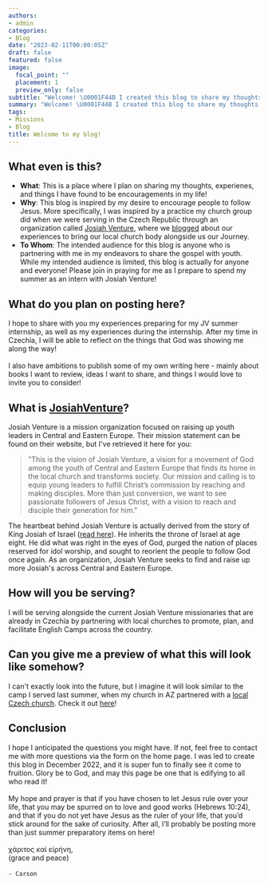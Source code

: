 ```yaml
---
authors:
- admin
categories:
- Blog
date: "2023-02-11T00:00:05Z"
draft: false
featured: false
image:
  focal_point: ""
  placement: 1
  preview_only: false
subtitle: "Welcome! \U0001F44B I created this blog to share my thoughts, encouragements, and experiences of my life with God with you!"
summary: "Welcome! \U0001F44B I created this blog to share my thoughts, encouragements, and experiences of my life with God with you!"
tags:
- Missions
- Blog
title: Welcome to my blog!
---
```


## What even is this?
- **What**: This is a place where I plan on sharing my thoughts, experienes, and things I have found to be encouragements in my life!
- **Why**: This blog is inspired by my desire to encourage people to follow Jesus. More specifically, I was inspired by a practice my church group did when we were serving in the Czech Republic through an organization called [Josiah Venture](https://www.josiahventure.com), where we [blogged](https://fbcaz.com/all-good/) about our experiences to bring our local church body alongside us our Journey.
- **To Whom**: The intended audience for this blog is anyone who is partnering with me in my endeavors to share the gospel with youth. While my intended audience is limited, this blog is actually for anyone and everyone! Please join in praying for me as I prepare to spend my summer as an intern with Josiah Venture!

## What do you plan on posting here?
I hope to share with you my experiences preparing for my JV summer internship, as well as my experiences during the internship. After my time in Czechía, I will be able to reflect on the things that God was showing me along the way!\
\
I also have ambitions to publish some of my own writing here - mainly about books I want to review, ideas I want to share, and things I would love to invite you to consider!

## What is [JosiahVenture](https://www.josiahventure.com)?
Josiah Venture is a mission organization focused on raising up youth leaders in Central and Eastern Europe. Their mission statement can be found on their website, but I've retrieved it here for you:

><div align="left">"This is the vision of Josiah Venture, a vision for a movement of God among the youth of Central and Eastern Europe that finds its home in the local church and transforms society. Our mission and calling is to equip young leaders to fulfill Christ’s commission by reaching and making disciples. More than just conversion, we want to see passionate followers of Jesus Christ, with a vision to reach and disciple their generation for him."</div>

The heartbeat behind Josiah Venture is actually derived from the story of King Josiah of Israel ([read here](https://www.bible.com/bible/59/2CH.34.ESV)). He inherits the throne of Israel at age eight. He did what was right in the eyes of God, purged the nation of places reserved for idol worship, and sought to reorient the people to follow God once again. As an organization, Josiah Venture seeks to find and raise up more Josiah's across Central and Eastern Europe.

## How will you be serving?
I will be serving alongside the current Josiah Venture missionaries that are already in Czechía by partnering with local churches to promote, plan, and facilitate English Camps across the country.

## Can you give me a preview of what this will look like somehow?
I can't exactly look into the future, but I imagine it will look similar to the camp I served last summer, when my church in AZ partnered with a [local Czech church](https://www.cbtesin.cz/en/). Check it out [here](https://youtu.be/h3TBU2FuNTE)!

## Conclusion
I hope I anticipated the questions you might have. If not, feel free to contact me with more questions via the form on the home page. I was led to create this blog in December 2022, and it is super fun to finally see it come to fruition. Glory be to God, and may this page be one that is edifying to all who read it!\
\
My hope and prayer is that if you have chosen to let Jesus rule over your life, that you may be spurred on to love and good works (Hebrews 10:24), and that if you do not yet have Jesus as the ruler of your life, that you’d stick around for the sake of curiosity. After all, I’ll probably be posting more than just summer preparatory items on here! \
\
χάριτος καἰ εἰρήνη,\
(grace and peace)\
\
`- Carson`